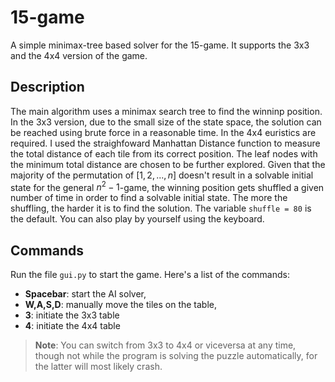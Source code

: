 # 15-game
A simple minimax-tree based solver for the 15-game. It supports the 3x3 and the 4x4 version of the game.  
## Description
The main algorithm uses a minimax search tree to find the winninp position. In the 3x3 version, due to the small size of the state space, the solution can be reached using brute force in a reasonable time. In the 4x4 euristics are required. I used the straighfoward Manhattan Distance function to measure the total distance of each tile from its correct position. The leaf nodes with the minimum total distance are chosen to be further explored. Given that the majority of the permutation of $[1,2,...,n]$ doesn't result in a solvable initial state for the general $n^2-1$-game, the winning position gets shuffled a given number of time in order to find a solvable initial state. The more the shuffling, the harder it is to find the solution. The variable `shuffle = 80` is the default. You can also play by yourself using the keyboard.

## Commands
Run the file `gui.py` to start the game. Here's a list of the commands:

 - **Spacebar**: start the AI solver,
 - **W,A,S,D**: manually move the tiles on the table,
 - **3**: initiate the 3x3 table
 - **4**: initiate the 4x4 table
> **Note**: You can  switch from 3x3 to 4x4 or viceversa at any time, though not while the program is solving the puzzle automatically, for the latter will most likely crash.

